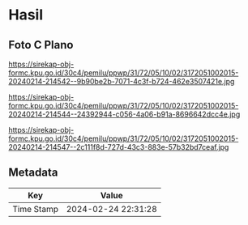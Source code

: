 # Hasil

## Foto C Plano

https://sirekap-obj-formc.kpu.go.id/30c4/pemilu/ppwp/31/72/05/10/02/3172051002015-20240214-214542--9b90be2b-7071-4c3f-b724-462e3507421e.jpg

https://sirekap-obj-formc.kpu.go.id/30c4/pemilu/ppwp/31/72/05/10/02/3172051002015-20240214-214544--24392944-c056-4a06-b91a-8696642dcc4e.jpg

https://sirekap-obj-formc.kpu.go.id/30c4/pemilu/ppwp/31/72/05/10/02/3172051002015-20240214-214547--2c111f8d-727d-43c3-883e-57b32bd7ceaf.jpg


## Metadata

| Key        | Value               |
| ---------- | ------------------- |
| Time Stamp | 2024-02-24 22:31:28 |



